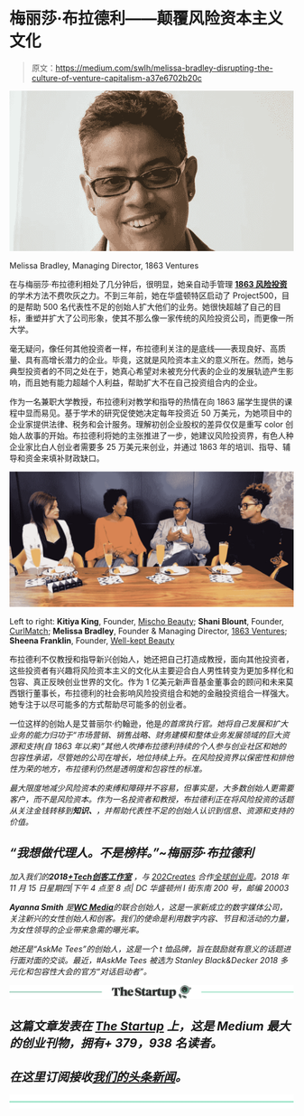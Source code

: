 # 梅丽莎·布拉德利——颠覆风险资本主义文化

> 原文：<https://medium.com/swlh/melissa-bradley-disrupting-the-culture-of-venture-capitalism-a37e6702b20c>

![](img/707fd28e1ef358dddba83d5d19411356.png)

Melissa Bradley, Managing Director, 1863 Ventures

在与梅丽莎·布拉德利相处了几分钟后，很明显，她亲自动手管理 [**1863 风险投资**](https://1863ventures.net/) 的学术方法不费吹灰之力。不到三年前，她在华盛顿特区启动了 Project500，目的是帮助 500 名代表性不足的创始人扩大他们的业务。她很快超越了自己的目标，重塑并扩大了公司形象，使其不那么像一家传统的风险投资公司，而更像一所大学。

毫无疑问，像任何其他投资者一样，布拉德利关注的是底线——表现良好、高质量、具有高增长潜力的企业。毕竟，这就是风险资本主义的意义所在。然而，她与典型投资者的不同之处在于，她真心希望对未被充分代表的企业的发展轨迹产生影响，而且她有能力超越个人利益，帮助扩大不在自己投资组合内的企业。

作为一名兼职大学教授，布拉德利对教学和指导的热情在向 1863 届学生提供的课程中显而易见。基于学术的研究促使她决定每年投资近 50 万美元，为她项目中的企业家提供法律、税务和会计服务。理解初创企业股权的差异仅仅是重写 color 创始人故事的开始。布拉德利将她的主张推进了一步，她建议风险投资界，有色人种企业家比白人创业者需要多 25 万美元来创业，并通过 1863 年的培训、指导、辅导和资金来填补财政缺口。

![](img/ac40d2275f97bdeb6aece81af99a91d1.png)

Left to right: **Kitiya King**, Founder, [Mischo Beauty](http://www.mischobeauty.com); **Shani Blount**, Founder, [CurlMatch](http://www.curlmatch.com); **Melissa Bradley**, Founder & Managing Director, [1863 Ventures](https://1863ventures.net/); **Sheena Franklin**, Founder, [Well-kept Beauty](http://www.wellkeptbeauty.com)

布拉德利不仅教授和指导新兴创始人，她还把自己打造成教授，面向其他投资者，这些投资者有兴趣将风险资本主义的文化从主要迎合白人男性转变为更加多样化和包容、真正反映创业世界的文化。作为 1 亿美元新声音基金董事会的顾问和未来莫西银行董事长，布拉德利的社会影响风险投资组合和她的金融投资组合一样强大。她专注于以尽可能多的方式帮助尽可能多的创业者。

一位这样的创始人是艾普丽尔·约翰逊，他是[](http://www.happied.co)*的首席执行官。她将自己发展和扩大业务的能力归功于“市场营销、销售战略、财务建模和整体业务发展领域的巨大资源和支持(自 1863 年以来)”其他人吹捧布拉德利持续的个人参与创业社区和她的包容性承诺，尽管她的公司在增长，地位持续上升。在风险投资界以保密性和排他性为荣的地方，布拉德利仍然是透明度和包容性的标准。*

*最大限度地减少风险资本的束缚和障碍并不容易，但事实是，大多数创始人更需要客户，而不是风险资本。作为一名投资者和教授，布拉德利正在将风险投资的话题从关注金钱转移到**知识、**，并帮助代表性不足的创始人认识到信息、资源和支持的价值。*

## *“我想做代理人。不是榜样。”~梅丽莎·布拉德利*

*加入我们的**2018**[***+Tech*创客工作室**](https://www.andtech.co/events/tech-makers-studio) ，与 [202Creates](http://www.202creates.com) 合作[全球创业周](https://innovate2018c.sched.com/)。2018 年 11 月 15 日星期四|下午 4 点至 8 点| DC 华盛顿州 I 街东南 200 号，邮编 20003*

***Ayanna Smith** 是[**WC Media**](http://www.andtech.co)的联合创始人，这是一家新成立的数字媒体公司，关注新兴的女性创始人和创客。我们的使命是利用数字内容、节目和活动的力量，为女性领导的企业带来急需的曝光率。*

*她还是“AskMe Tees”的创始人，这是一个 t 恤品牌，旨在鼓励就有意义的话题进行面对面的交谈。最近，#AskMe Tees 被选为 Stanley Black&Decker 2018 多元化和包容性大会的官方“对话启动者”。*

*[![](img/308a8d84fb9b2fab43d66c117fcc4bb4.png)](https://medium.com/swlh)*

## *这篇文章发表在 [The Startup](https://medium.com/swlh) 上，这是 Medium 最大的创业刊物，拥有+ 379，938 名读者。*

## *在这里订阅接收[我们的头条新闻](http://growthsupply.com/the-startup-newsletter/)。*

*[![](img/b0164736ea17a63403e660de5dedf91a.png)](https://medium.com/swlh)*